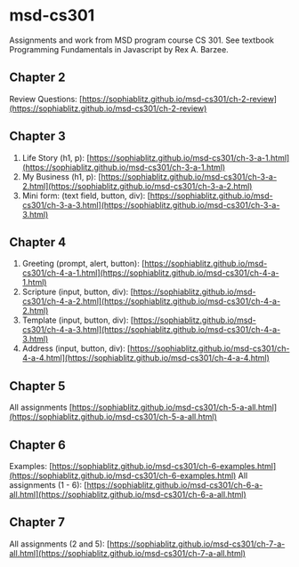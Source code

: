 # msd-cs301
Assignments and work from MSD program course CS 301. See textbook Programming Fundamentals in Javascript by Rex A. Barzee.

## Chapter 2
Review Questions: [https://sophiablitz.github.io/msd-cs301/ch-2-review](https://sophiablitz.github.io/msd-cs301/ch-2-review)

## Chapter 3
1. Life Story (h1, p): [https://sophiablitz.github.io/msd-cs301/ch-3-a-1.html](https://sophiablitz.github.io/msd-cs301/ch-3-a-1.html)
2. My Business (h1, p): [https://sophiablitz.github.io/msd-cs301/ch-3-a-2.html](https://sophiablitz.github.io/msd-cs301/ch-3-a-2.html)
3. Mini form: (text field, button, div): [https://sophiablitz.github.io/msd-cs301/ch-3-a-3.html](https://sophiablitz.github.io/msd-cs301/ch-3-a-3.html)

## Chapter 4
1. Greeting (prompt, alert, button): [https://sophiablitz.github.io/msd-cs301/ch-4-a-1.html](https://sophiablitz.github.io/msd-cs301/ch-4-a-1.html)
2. Scripture (input, button, div): [https://sophiablitz.github.io/msd-cs301/ch-4-a-2.html](https://sophiablitz.github.io/msd-cs301/ch-4-a-2.html)
3. Template (input, button, div): [https://sophiablitz.github.io/msd-cs301/ch-4-a-3.html](https://sophiablitz.github.io/msd-cs301/ch-4-a-3.html)
4. Address (input, button, div): [https://sophiablitz.github.io/msd-cs301/ch-4-a-4.html](https://sophiablitz.github.io/msd-cs301/ch-4-a-4.html)

## Chapter 5
All assignments [https://sophiablitz.github.io/msd-cs301/ch-5-a-all.html](https://sophiablitz.github.io/msd-cs301/ch-5-a-all.html)

## Chapter 6
Examples: [https://sophiablitz.github.io/msd-cs301/ch-6-examples.html](https://sophiablitz.github.io/msd-cs301/ch-6-examples.html)
All assignments (1 - 6): [https://sophiablitz.github.io/msd-cs301/ch-6-a-all.html](https://sophiablitz.github.io/msd-cs301/ch-6-a-all.html)

## Chapter 7
All assignments (2 and 5): [https://sophiablitz.github.io/msd-cs301/ch-7-a-all.html](https://sophiablitz.github.io/msd-cs301/ch-7-a-all.html)
